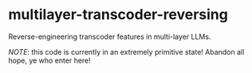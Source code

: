 # multilayer-transcoder-reversing
Reverse-engineering transcoder features in multi-layer LLMs.

*NOTE*: this code is currently in an extremely primitive state! Abandon all hope, ye who enter here!
